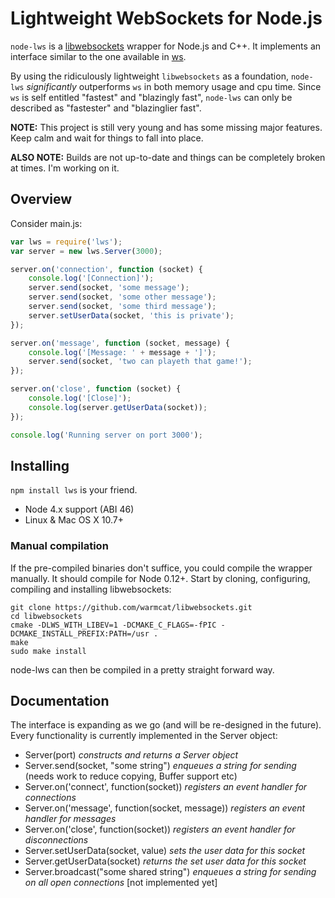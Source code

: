# Lightweight WebSockets for Node.js
```node-lws``` is a [libwebsockets](https://libwebsockets.org/index.html) wrapper for Node.js and C++. It implements an interface similar to the one available in [ws](https://github.com/websockets/ws).

By using the ridiculously lightweight ```libwebsockets``` as a foundation, ```node-lws``` *significantly* outperforms ```ws``` in both memory usage and cpu time. Since ```ws``` is self entitled "fastest" and "blazingly fast", ```node-lws``` can only be described as "fastester" and "blazinglier fast".

**NOTE:** This project is still very young and has some missing major features. Keep calm and wait for things to fall into place.

**ALSO NOTE:** Builds are not up-to-date and things can be completely broken at times. I'm working on it.

## Overview
Consider main.js:
```javascript
var lws = require('lws');
var server = new lws.Server(3000);

server.on('connection', function (socket) {
    console.log('[Connection]');
    server.send(socket, 'some message');
    server.send(socket, 'some other message');
    server.send(socket, 'some third message');
    server.setUserData(socket, 'this is private');
});

server.on('message', function (socket, message) {
    console.log('[Message: ' + message + ']');
    server.send(socket, 'two can playeth that game!');
});

server.on('close', function (socket) {
    console.log('[Close]');
    console.log(server.getUserData(socket));
});

console.log('Running server on port 3000');
```

## Installing
```npm install lws``` is your friend.
* Node 4.x support (ABI 46)
* Linux & Mac OS X 10.7+

### Manual compilation
If the pre-compiled binaries don't suffice, you could compile the wrapper manually. It should compile for Node 0.12+. Start by cloning, configuring, compiling and installing libwebsockets:
```
git clone https://github.com/warmcat/libwebsockets.git
cd libwebsockets
cmake -DLWS_WITH_LIBEV=1 -DCMAKE_C_FLAGS=-fPIC -DCMAKE_INSTALL_PREFIX:PATH=/usr .
make
sudo make install
```
node-lws can then be compiled in a pretty straight forward way.
## Documentation
The interface is expanding as we go (and will be re-designed in the future). Every functionality is currently implemented in the Server object:

* Server(port) *constructs and returns a Server object*
* Server.send(socket, "some string") *enqueues a string for sending* (needs work to reduce copying, Buffer support etc)
* Server.on('connect', function(socket)) *registers an event handler for connections*
* Server.on('message', function(socket, message)) *registers an event  handler for messages*
* Server.on('close', function(socket)) *registers an event handler for disconnections*
* Server.setUserData(socket, value) *sets the user data for this socket*
* Server.getUserData(socket) *returns the set user data for this socket*
* Server.broadcast("some shared string") *enqueues a string for sending on all open connections* [not implemented yet]

